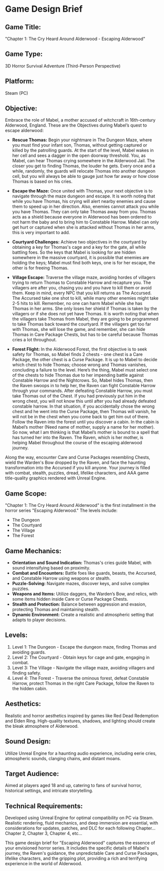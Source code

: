 # Game Design Brief
## Game Title:
"Chapter 1: The Cry Heard Around Alderwood - Escaping Alderwood"

## Game Type:
3D Horror Survival Adventure (Third-Person Perspective)

## Platform:
Steam (PC)

## Objective:
Embrace the role of Mabel, a mother accused of witchcraft in 16th-century Alderwood, England. These are the Objectives during Mabel’s quest to escape alderwood:

- **Rescue Thomas:** Begin your nightmare in The Dungeon Maze, where you must find your infant son, Thomas, without getting captured or killed by the patrolling guards. At the start of the level, Mabel wakes in her cell and sees a dagger in the open doorway threshold. You, as Mabel, can hear Thomas crying somewhere in the Alderwood Jail. The closer you get to finding Thomas, the louder he gets. Every once and a while, randomly, the guards will relocate Thomas into another dungeon cell, but you will always be able to gauge just how far away or how close Thomas is based on his cries. 

- **Escape the Maze:** Once united with Thomas, your next objective is to navigate through the maze dungeon and escape. It is worth noting that while you have Thomas, his crying will alert nearby enemies and cause them to speed up in her direction. Also, enemies cannot attack you while you have Thomas. They can only take Thomas away from you. Thomas acts as a shield because everyone in Alderwood has been ordered to not harm the baby and to bring him to Constable Harrow. Mabel can only get hurt or captured when she is attacked without Thomas in her arms, this is very important to add.

- **Courtyard Challenges:** Achieve two objectives in the courtyard by obtaining a key for Thomas's cage and a key for the gate, all while battling foes. So the keys that Mabel is looking for are hidden somewhere in the massive courtyard, it is possible that enemies are holding the keys; Mabel must find both keys, one is for her escape, the other is for freeing Thomas. 

- **Village Escape:** Traverse the village maze, avoiding hordes of villagers trying to return Thomas to Constable Harrow and recapture you. The villagers are after you, chasing you and you have to kill them or avoid them. Keep in mind, every NPC that you kill returns as The Accursed. The Accursed take one shot to kill, while many other enemies might take 2-5 hits to kill. Remember, no one can harm Mabel while she has Thomas in her arms. She only loses her shield if Thomas is taken by the villagers or if she does not yet have Thomas. It is worth noting that when the villagers take Thomas from Mabel, they are going to be programmed to take Thomas back toward the courtyard. If the villagers get too far with Thomas, she will lose the game, and remember, she can hide Thomas in Care Package Chests, but has to be careful because Thomas cries a lot throughout.

- **Forest Flight:** In the Alderwood Forest, the first objective is to seek safety for Thomas, so Mabel finds 2 chests - one chest is a Care Package, the other chest is a Curse Package. It is up to Mabel to decide which chest to hide Thomas; choose wrong and Thomas vanishes, concluding a failure to the level. Here’s the thing, Mabel must select one of the chests to hide Thomas due to her impending battle against Constable Harrow and the Nightcrows. So, Mabel hides Thomas, then the Raven swoops in to help her, the Raven can fight Constable Harrow through your commands. After defeating Constable Harrow, you must take Thomas out of the Chest. If you had previously put him in the wrong chest, you will not know this until after you had already defeated constable harrow. In that situation, if you accidentally chose the wrong chest and he went into the Curse Package, then Thomas will vanish, he will not be in the chest when you come back to get him out of there. Follow the Raven into the forest until you discover a cabin. In the cabin is Mabel’s mother (Need name of mother, supply a name for her mother). So now, what I am thinking is that Mabel’s mother is bound to a spell that has turned her into the Raven. The Raven, which is her mother, is helping Mabel throughout the course of the escaping alderwood journey. 

Along the way, encounter Care and Curse Packages resembling Chests, wield the Warden's Bow dropped by the Raven, and face the haunting transformation into the Accursed if you kill anyone. Your journey is filled with combat, stealth, puzzles, dread, lifelike characters, and AAA game title-quality graphics rendered with Unreal Engine.

## Game Scope:
"Chapter 1: The Cry Heard Around Alderwood" is the first installment in the horror series "Escaping Alderwood." The levels include:

- The Dungeon
- The Courtyard
- The Village
- The Forest

## Game Mechanics:
- **Orientation and Sound Indication:** Thomas's cries guide Mabel, with sound intensifying based on proximity.
- **Combat and Encounters:** Battle foes like guards, beasts, the Accursed, and Constable Harrow using weapons or stealth.
- **Puzzle-Solving:** Navigate mazes, discover keys, and solve complex puzzles.
- **Weapons and Items:** Utilize daggers, the Warden’s Bow, and relics, with some items hidden inside Care or Curse Package Chests.
- **Stealth and Protection:** Balance between aggression and evasion, protecting Thomas and maintaining stealth.
- **Dynamic Environment:** Create a realistic and atmospheric setting that adapts to player decisions.

## Levels:
1. Level 1: The Dungeon - Escape the dungeon maze, finding Thomas and avoiding guards.
2. Level 2: The Courtyard - Obtain keys for cage and gate, engaging in combat.
3. Level 3: The Village - Navigate the village maze, avoiding villagers and finding safety.
4. Level 4: The Forest - Traverse the ominous forest, defeat Constable Harrow, protect Thomas in the right Care Package, follow the Raven to the hidden cabin.

## Aesthetics:
Realistic and horror aesthetics inspired by games like Red Dead Redemption and Elden Ring. High-quality textures, shadows, and lighting should create the bleak atmosphere of Alderwood.

## Sound Design:
Utilize Unreal Engine for a haunting audio experience, including eerie cries, atmospheric sounds, clanging chains, and distant moans.

## Target Audience:
Aimed at players aged 18 and up, catering to fans of survival horror, historical settings, and intricate storytelling.

## Technical Requirements:
Developed using Unreal Engine for optimal compatibility on PC via Steam. Realistic rendering, fluid mechanics, and deep immersion are essential, with considerations for updates, patches, and DLC for each following Chapter… Chapter 2, Chapter 3, Chapter 4, etc…

This game design brief for "Escaping Alderwood" captures the essence of your envisioned horror series. It includes the specific details of Mabel's journey, the Raven's guidance, the unpredictable Care and Curse Packages, lifelike characters, and the gripping plot, providing a rich and terrifying experience in the world of Alderwood.
